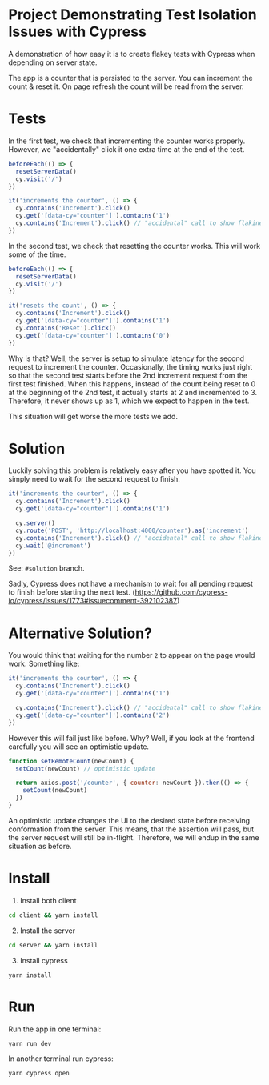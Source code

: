# Project Demonstrating Test Isolation Issues with Cypress

A demonstration of how easy it is to create flakey tests with Cypress when depending on server state.

The app is a counter that is persisted to the server. You can increment the count & reset it. On page refresh the count will be read from the server.

# Tests

In the first test, we check that incrementing the counter works properly. However, we "accidentally" click it one extra time at the end of the test.

```javascript
beforeEach(() => {
  resetServerData()
  cy.visit('/')
})

it('increments the counter', () => {
  cy.contains('Increment').click()
  cy.get('[data-cy="counter"]').contains('1')
  cy.contains('Increment').click() // "accidental" call to show flakiness
})
```

In the second test, we check that resetting the counter works. This will work some of the time.

```javascript
beforeEach(() => {
  resetServerData()
  cy.visit('/')
})

it('resets the count', () => {
  cy.contains('Increment').click()
  cy.get('[data-cy="counter"]').contains('1')
  cy.contains('Reset').click()
  cy.get('[data-cy="counter"]').contains('0')
})
```

Why is that? Well, the server is setup to simulate latency for the second request to increment the counter. Occasionally, the timing works just right so that the second test starts before the 2nd increment request from the first test finished. When this happens, instead of the count being reset to 0 at the beginning of the 2nd test, it actually starts at 2 and incremented to 3. Therefore, it never shows up as 1, which we expect to happen in the test.

This situation will get worse the more tests we add.

# Solution

Luckily solving this problem is relatively easy after you have spotted it. You simply need to wait for the second request to finish.

```javascript
it('increments the counter', () => {
  cy.contains('Increment').click()
  cy.get('[data-cy="counter"]').contains('1')

  cy.server()
  cy.route('POST', 'http://localhost:4000/counter').as('increment')
  cy.contains('Increment').click() // "accidental" call to show flakiness
  cy.wait('@increment')
})
```

See: `#solution` branch.

Sadly, Cypress does not have a mechanism to wait for all pending request to finish before starting the next test. (https://github.com/cypress-io/cypress/issues/1773#issuecomment-392102387)

# Alternative Solution?

You would think that waiting for the number `2` to appear on the page would work. Something like:

```javascript
it('increments the counter', () => {
  cy.contains('Increment').click()
  cy.get('[data-cy="counter"]').contains('1')

  cy.contains('Increment').click() // "accidental" call to show flakiness
  cy.get('[data-cy="counter"]').contains('2')
})
```

However this will fail just like before. Why? Well, if you look at the frontend carefully you will see an optimistic update.

```javascript
function setRemoteCount(newCount) {
  setCount(newCount) // optimistic update

  return axios.post('/counter', { counter: newCount }).then(() => {
    setCount(newCount)
  })
}
```

An optimistic update changes the UI to the desired state before receiving conformation from the server. This means, that the assertion will pass, but the server request will still be in-flight. Therefore, we will endup in the same situation as before.

# Install

1. Install both client

```bash
cd client && yarn install
```

2. Install the server

```bash
cd server && yarn install
```

3. Install cypress

```
yarn install
```

# Run

Run the app in one terminal:

```
yarn run dev
```

In another terminal run cypress:

```
yarn cypress open
```
